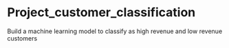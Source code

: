 # Project_customer_classification
Build a machine learning model to classify as high revenue and low revenue customers
